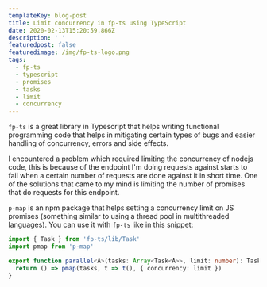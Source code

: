 ```yaml
---
templateKey: blog-post
title: Limit concurrency in fp-ts using TypeScript
date: 2020-02-13T15:20:59.866Z
description: ' '
featuredpost: false
featuredimage: /img/fp-ts-logo.png
tags:
  - fp-ts
  - typescript
  - promises
  - tasks
  - limit
  - concurrency
---
```

`fp-ts` is a great library in Typescript that helps writing functional programming code that helps in mitigating certain types of bugs and easier handling of concurrency, errors and side effects.

I encountered a problem which required limiting the concurrency of nodejs code, this is because of the endpoint I'm doing requests against starts to fail when a certain number of requests are done against it in short time. One of the solutions that came to my mind is limiting the number of promises that do requests for this endpoint.

`p-map` is an npm package that helps setting a concurrency limit on JS promises (something similar to using a thread pool in multithreaded languages). You can use it with `fp-ts` like in this snippet:

```typescript
import { Task } from 'fp-ts/lib/Task'
import pmap from 'p-map'

export function parallel<A>(tasks: Array<Task<A>>, limit: number): Task<Array<A>> {
  return () => pmap(tasks, t => t(), { concurrency: limit })
}
```
